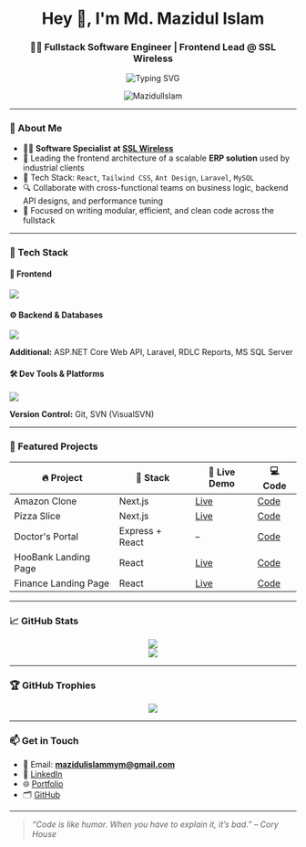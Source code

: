 <h1 align="center">Hey 👋, I'm Md. Mazidul Islam</h1>
<h3 align="center">🧑‍💻 Fullstack Software Engineer | Frontend Lead @ SSL Wireless</h3>

<p align="center">
  <img src="https://readme-typing-svg.demolab.com?font=Fira+Code&size=22&pause=1000&color=36BCF7&center=true&vCenter=true&width=500&lines=React+%7C+Tailwind+%7C+AntD+Specialist;Frontend+Leader+%7C+ERP+Engineer;Clean+Architecture+%7C+Code+Craftsman;Passionate+Fullstack+Developer" alt="Typing SVG" />
</p>

<p align="center">
  <img src="https://komarev.com/ghpvc/?username=MazidulIslam&label=Profile%20views&color=36bcf7&style=flat-square" alt="MazidulIslam" />
</p>

---

### 🚀 About Me

- 👨‍💼 **Software Specialist at [SSL Wireless](https://sslwireless.com)**
- 🧩 Leading the frontend architecture of a scalable **ERP solution** used by industrial clients
- 🔧 Tech Stack: `React`, `Tailwind CSS`, `Ant Design`, `Laravel`, `MySQL`
- 🔍 Collaborate with cross-functional teams on business logic, backend API designs, and performance tuning
- 🎯 Focused on writing modular, efficient, and clean code across the fullstack

---

### 🧰 Tech Stack

#### 🎨 Frontend
<p>
  <img src="https://skillicons.dev/icons?i=react,redux,nextjs,tailwind,bootstrap,js,ts,html,css,antd,materialui,jquery" />
</p>

#### ⚙️ Backend & Databases
<p>
  <img src="https://skillicons.dev/icons?i=dotnet,nodejs,express,mongodb,mysql" />
</p>
<p>
  <strong>Additional:</strong> ASP.NET Core Web API, Laravel, RDLC Reports, MS SQL Server
</p>

#### 🛠 Dev Tools & Platforms
<p>
  <img src="https://skillicons.dev/icons?i=git,github,vercel,netlify,figma,vscode,heroku,firebase" />
</p>
<p>
  <strong>Version Control:</strong> Git, SVN (VisualSVN)
</p>

---

### 🌟 Featured Projects

| 🔥 Project | 🧠 Stack | 🔗 Live Demo | 💻 Code |
|--------|-------|-----------|------|
| Amazon Clone | Next.js | [Live](https://next-amazon-redesign.vercel.app/) | [Code](https://github.com/MazidulIslam/next-amazon-redesign) |
| Pizza Slice | Next.js | [Live](https://new-pizza-restaurant.vercel.app/) | [Code](https://github.com/MazidulIslam/restaurant) |
| Doctor's Portal | Express + React | – | [Code](https://github.com/MazidulIslam/doctors-portal-client) |
| HooBank Landing Page | React | [Live](https://hoobank-chi-gules.vercel.app/) | [Code](https://github.com/MazidulIslam/hoobank) |
| Finance Landing Page | React | [Live](https://finance-landing-page-two.vercel.app/) | [Code](https://github.com/MazidulIslam/finance-landing-page) |

---

### 📈 GitHub Stats

<p align="center">
  <img src="https://github-readme-stats.vercel.app/api?username=MazidulIslam&show_icons=true&theme=tokyonight&count_private=true&hide=stars" />
  <br/>
  <img src="https://github-readme-streak-stats.herokuapp.com/?user=MazidulIslam&theme=tokyonight" />
</p>

---

### 🏆 GitHub Trophies

<p align="center">
  <img src="https://github-profile-trophy.vercel.app/?username=MazidulIslam&theme=darkhub&no-frame=true&column=6&margin-w=10&margin-h=10" />
</p>

---

### 📫 Get in Touch

- 📧 Email: **mazidulislammym@gmail.com**  
- 💼 [LinkedIn](https://www.linkedin.com/in/mazidul-islam-729506b8/)  
- 🌐 [Portfolio](https://mazid-portfolio-website.vercel.app/)  
- 🗂️ [GitHub](https://github.com/MazidulIslam)

---

> _“Code is like humor. When you have to explain it, it’s bad.” – Cory House_
